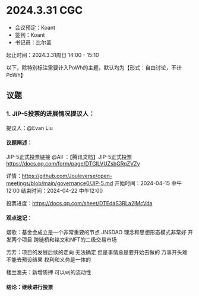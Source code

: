 # 2024.3.31 CGC

- 会议预定：Koant
- 签到：Koant
- 书记员：比尔盖

起止时间：2024.3.31周日 14:00 - 15:10

以下，除特别标注需要计入PoWh的主题，默认均为【形式：自由讨论，不计PoWh】

## 议题

### 1. JIP-5投票的进展情况提议人：

提议人：@Evan Liu 

#### 议题阐述：

JIP-5正式投票链接 @All ：【腾讯文档】JIP-5正式投票
https://docs.qq.com/form/page/DTGlLVUZsbGRqZVZy

详情：https://github.com/Jouleverse/open-meetings/blob/main/governance0/JIP-5.md
开始时间：2024-04-15 中午12:00
结束时间：2024-04-22 中午12:00

投票进度：https://docs.qq.com/sheet/DTEdaS3RLa2lMcVda

#### 观点速记：

熠歌：基金会成立是一个非常重要的节点 JNSDAO 理念和思想形态模式非常好 开发两个项目 跨链桥和铭文和NFT的二级交易市场

芳芳：项目的发展后续的走向 无法确定 但是事情总是要开始去做的 万事开头难 不能去预设结果 权利和义务是一体的

楼兰渔夫：新增质押 可以wj的流动性

#### 结论：继续进行投票





